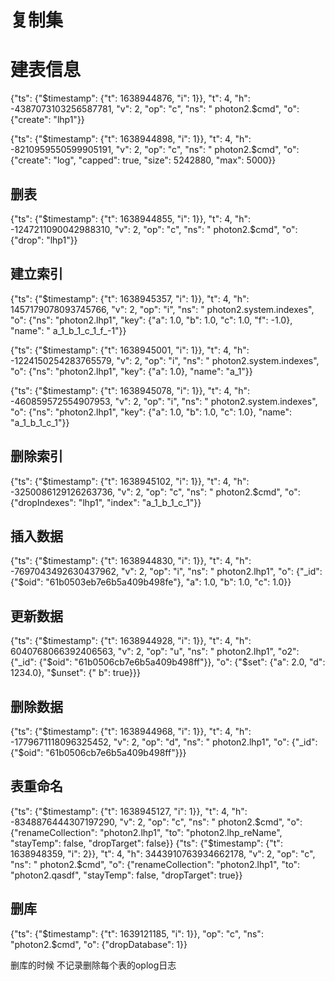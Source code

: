 # 复制集

# 建表信息

{"ts": {"$timestamp": {"t": 1638944876, "i": 1}}, "t": 4, "h": -4387073103256587781, "v": 2, "op": "c", "ns": "
photon2.$cmd", "o": {"create": "lhp1"}}

{"ts": {"$timestamp": {"t": 1638944898, "i": 1}}, "t": 4, "h": -8210959550599905191, "v": 2, "op": "c", "ns": "
photon2.$cmd", "o": {"create": "log", "capped": true, "size": 5242880, "max": 5000}}

## 删表

{"ts": {"$timestamp": {"t": 1638944855, "i": 1}}, "t": 4, "h": -1247211090042988310, "v": 2, "op": "c", "ns": "
photon2.$cmd", "o": {"drop": "lhp1"}}

## 建立索引

{"ts": {"$timestamp": {"t": 1638945357, "i": 1}}, "t": 4, "h": 1457179078093745766, "v": 2, "op": "i", "ns": "
photon2.system.indexes", "o": {"ns": "photon2.lhp1", "key": {"a": 1.0, "b": 1.0, "c": 1.0, "f": -1.0}, "name": "
a_1_b_1_c_1_f_-1"}}

{"ts": {"$timestamp": {"t": 1638945001, "i": 1}}, "t": 4, "h": -1224150254283765579, "v": 2, "op": "i", "ns": "
photon2.system.indexes", "o": {"ns": "photon2.lhp1", "key": {"a": 1.0}, "name": "a_1"}}

{"ts": {"$timestamp": {"t": 1638945078, "i": 1}}, "t": 4, "h": -460859572554907953, "v": 2, "op": "i", "ns": "
photon2.system.indexes", "o": {"ns": "photon2.lhp1", "key": {"a": 1.0, "b": 1.0, "c": 1.0}, "name": "a_1_b_1_c_1"}}

## 删除索引

{"ts": {"$timestamp": {"t": 1638945102, "i": 1}}, "t": 4, "h": -3250086129126263736, "v": 2, "op": "c", "ns": "
photon2.$cmd", "o": {"dropIndexes": "lhp1", "index": "a_1_b_1_c_1"}}

## 插入数据

{"ts": {"$timestamp": {"t": 1638944830, "i": 1}}, "t": 4, "h": -7697043492630437962, "v": 2, "op": "i", "ns": "
photon2.lhp1", "o": {"_id": {"$oid": "61b0503eb7e6b5a409b498fe"}, "a": 1.0, "b": 1.0, "c": 1.0}}

## 更新数据

{"ts": {"$timestamp": {"t": 1638944928, "i": 1}}, "t": 4, "h": 6040768066392406563, "v": 2, "op": "u", "ns": "
photon2.lhp1", "o2": {"_id": {"$oid": "61b0506cb7e6b5a409b498ff"}}, "o": {"$set": {"a": 2.0, "d": 1234.0}, "$unset": {"
b": true}}}

## 删除数据

{"ts": {"$timestamp": {"t": 1638944968, "i": 1}}, "t": 4, "h": -1779671118096325452, "v": 2, "op": "d", "ns": "
photon2.lhp1", "o": {"_id": {"$oid": "61b0506cb7e6b5a409b498ff"}}}

## 表重命名

{"ts": {"$timestamp": {"t": 1638945127, "i": 1}}, "t": 4, "h": -8348876444307197290, "v": 2, "op": "c", "ns": "
photon2.$cmd", "o": {"renameCollection": "photon2.lhp1", "to": "photon2.lhp_reName", "stayTemp": false, "dropTarget":
false}} {"ts": {"$timestamp": {"t": 1638948359, "i": 2}}, "t": 4, "h": 3443910763934662178, "v": 2, "op": "c", "ns": "
photon2.$cmd", "o": {"renameCollection": "photon2.lhp1", "to": "photon2.qasdf", "stayTemp": false, "dropTarget": true}}

## 删库

{"ts": {"$timestamp": {"t": 1639121185, "i": 1}}, "op": "c", "ns": "photon2.$cmd", "o": {"dropDatabase": 1}}

删库的时候 不记录删除每个表的oplog日志